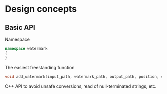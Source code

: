 # Design concepts

## Basic API

Namespace

```cpp
namespace watermark
{
}
```

The easiest freestanding function

```cpp
void add_watermark(input_path, watermark_path, output_path, position, size);
```

C++ API to avoid unsafe conversions, read of null-terminated strings, etc.

